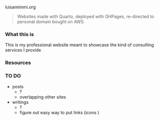 luisamimmi.org

> Websites made with Quarto, deployed with GHPages, re-directed to personal domain bought on AWS


### What this is 
This is my professional website meant to showcase the kind of consulting services I provide 

### Resources 
 

### TO DO

+ posts
	+ ? 
	+ overlapping other sites
+ writings
	+ ? 
	- figure out easy way to put links (icons )
